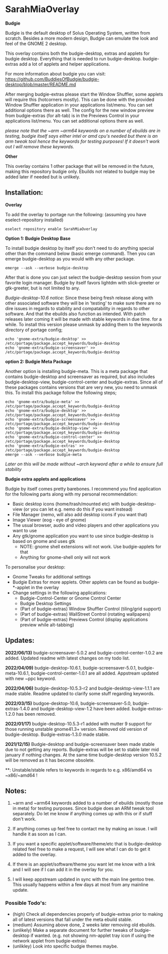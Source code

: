 # SarahMiaOverlay

**Budgie**

Budgie is the default desktop of Solus Operating System, written from scratch. Besides a more modern design, Budgie can emulate the look and feel of the GNOME 2 desktop.

This overlay contains both the budgie-desktop, extras and applets for budgie desktop. Everything that is needed to run budgie-desktop.
budgie-extras add a lot of applets and helper applications.

For more information about budgie you can visit: https://github.com/BuddiesOfBudgie/budgie-desktop/blob/master/README.md

After merging budgie-extras please start the Window Shuffler, some applets will require this (hotcorners mostly). This can be done with the provided Window Shuffler application in your applications list/menu. You can set additional options there as well.
The config for the new window preview from budgie-extras (for alt-tab) is in the Previews Control in your applications list/menu. You can set additional options there as well.

*please note that the ~arm ~arm64 keywords on a number of ebuilds are in testing, budgie itself says either intel or amd cpu's needed but there is an arm tweak tool hence the keywords for testing purposes! If it doesn't work out I will remove these keywords.*

**Other**

This overlay contains 1 other package that will be removed in the future, making this repository budgie only. Ebuilds not related to budgie may be added later if needed but is unlikely.

## Installation:

**Overlay**

To add the overlay to portage run the following: (assuming you have eselect-repository installed)

	eselect repository enable SarahMiaOverlay

**Option 1: Budgie Desktop Base**

To install budgie desktop by itself you don't need to do anything special other than the command below (basic emerge command). Then you can emerge budgie-desktop as you would with any other package.

	emerge --ask --verbose budgie-desktop
	

After that is done you can just select the budgie-desktop session from your favorite login manager. Budgie by itself favors lightdm with slick-greeter or gtk-greeter, but is not limited to any.

*Budgie-desktop-10.6 notice:* Since these being fresh release along with other associated software they will be in 'testing' to make sure there are no dire issues in regards to stability and compatability in regards to other software. And that the ebuilds also function as intended. With patch releases later coming it will be made with stable keywords in due time. for a while. To install this version please unmask by adding them to the keywords directory of portage config;

	echo 'gnome-extra/budgie-desktop' >> /etc/portage/package.accept_keywords/budgie-desktop
	echo 'gnome-extra/budgie-screensaver' >> /etc/portage/package.accept_keywords/budgie-desktop

**option 2: Budgie Meta Package**

Another option is installing budgie-meta. This is a meta package that contains budgie-desktop and screensaver as required, but also includes budgie-desktop-view, budgie-control-center and budgie-extras.
Since all of these packages contains versions that are very new, you need to unmask this. To install this package follow the following steps;

	echo 'gnome-extra/budgie-meta' >> /etc/portage/package.accept_keywords/budgie-desktop
	echo 'gnome-extra/budgie-desktop' >> /etc/portage/package.accept_keywords/budgie-desktop
	echo 'gnome-extra/budgie-screensaver' >> /etc/portage/package.accept_keywords/budgie-desktop
	echo 'gnome-extra/budgie-desktop-view' >> /etc/portage/package.accept_keywords/budgie-desktop
	echo 'gnome-extra/budgie-control-center' >> /etc/portage/package.accept_keywords/budgie-desktop
	echo 'gnome-extra/budgie-extras' >> /etc/portage/package.accept_keywords/budgie-desktop
	emerge --ask --verbose budgie-meta

*Later on this will be made without ~arch keyword after a while to ensure full stability*

**Budgie extra applets and applications**

Budgie by itself comes pretty barebones. I recommend you find application for the following parts along with my personal recommendation:

- Basic desktop icons (home/trash/mounted etc) with budgie-desktop-view (or you can let e.g. nemo do this if you want instead)
- File Manager (nemo, will also add desktop icons if you want that)
- Image Viewer (eog - eye of gnome)
- The usual browser, audio and video players and other applications you want to use
- Any gtk/gnome application you want to use since budgie-desktop is based on gnome and uses gtk
	- NOTE: gnome shell extensions will not work. Use budgie-applets for that
	- Anything for gnome-shell only will not work

To personalise your desktop:

- Gnome Tweaks for additional settings
- Budgie Extras for more applets. Other applets can be found as budgie-\*-applet in the overlay
- Change settings in the following applications:
	- Budgie-Control-Center or Gnome Control Center
	- Budgie Desktop Settings
	- (Part of budgie-extras) Window Shuffler Control (tiling/grid support)
	- (Part of budgie-extras) WallStreet Control (rotating wallpapers)
	- (Part of budgie-extras) Previews Control (display applications preview while alt-tabbing)

## Updates:

**2022/06/13)** budgie-screensaver-5.0.2 and budgie-control-center-1.0.2 are added. Updated readme with latest changes on my todo list.

**2022/04/09)** budgie-desktop-10.6.1, budgie-screensaver-5.0.1, budgie-meta-10.6.1, budgie-control-center-1.0.1 are all added. Appstream updated with new ~ppc keyword.

**2022/04/06)** budgie-desktop-10.5.3-r2 and budgie-desktop-view-1.1.1 are made stable. Readme updated to clarify some stuff regarding keywords.

**2022/03/15)** budgoe-desktop-10.6, budgie-screensaver-5.0, budgie-extras-1.4.0 and budgie-desktop-view-1.2 have been added. budgie-extras-1.2.0 has been removed.

**2022/01/17)** budgie-desktop-10.5.3-r1 added with mutter 9 support for those running unstable gnome41.3+ version. Removed old version of budgie-desktop. Budgie-extras-1.3.0 made stable.

**2021/12/15)** Budgie-desktop and budgie-screensaver been made stable due to not getting any reports. Budgie-extras will be set to stable later mid january if nothing changes. At the same time budgie-desktop version 10.5.2 will be removed as it has become obsolete.

**: Unstable/stable refers to keywords in regards to e.g. x86/amd64 vs ~x86/~amd64 !

## Notes:

1) ~arm and ~arm64 keywords added to a number of ebuilds (mostly those in meta) for testing purposes. Since budgie does an ARM tweak tool separately. Do let me know if anything comes up with this or if stuff don't work.

2) If anything comes up feel free to contact me by making an issue. I will handle it as soon as I can.

3) If you want a specific applet/software/theme/etc that is budgie-desktop related feel free to make a request, I will see what I can do to get it added to the overlay.

4) If there is an applet/software/theme you want let me know with a link and I will see if I can add it in the overlay for you.

5) I will keep appstream updated in sync with the main line gentoo tree. This usually happens within a few days at most from any mainline update.

### Possible Todo's:

- (high) Check all dependencies properly of budgie-extras prior to making all of latest versions that fall under the meta ebuild stable.
- (medium) Assuming above done, 2 weeks later removing old ebuilds.
- (unlikely) Make a separate document for further tweaks of budgie-desktop if wanted. (e.g. not showing nm-applet tray icon if using the network applet from budgie-extras)
- (unlikley) Look into specific budgie themes maybe.
